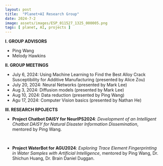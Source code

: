 ```yaml
---
layout: post
title:  "Planet+AI Research Group"
date: 2024-7-2
image: assets/images/ESP_011527_1325_000005.png
tags: [ planet, AI, projects ]
---
```


**I. GROUP ADVISORS**  
- Ping Wang
- Melody Hawkins


**II. GROUP MEETINGS**   
- July 6, 2024: Using Machine Learning to Find the Best Alloy Crack Susceptibility for Additive Manufacturing (presented by Alice Zou)   
- July 20, 2024: Neural Networks (presented by Mark Lee)
- Aug 3, 2024: Diffusion models (presented by Mark Lee)
- Aug 10, 2024: Data reduction (presented by Ping Wang)
- Agu 17, 2024: Computer Vision basics (presented by Nathan He)


**III. RESEARCH RPOJECTS**   
- **Project Chatbot DAISY for NeurIPS2024**: *Development of an Intelligent Chatbot DAISY for Natural Disaster Information Dissemination*, mentored by Ping Wang.
<br/>

- **Project WaterBot for AGU2024**: *Exploring Trace Element Fingerprinting in Water Samples with Artificial Intelligence*, mentored by Ping Wang, Dr. Shichun Huang, Dr. Brain Daniel Duggan.
